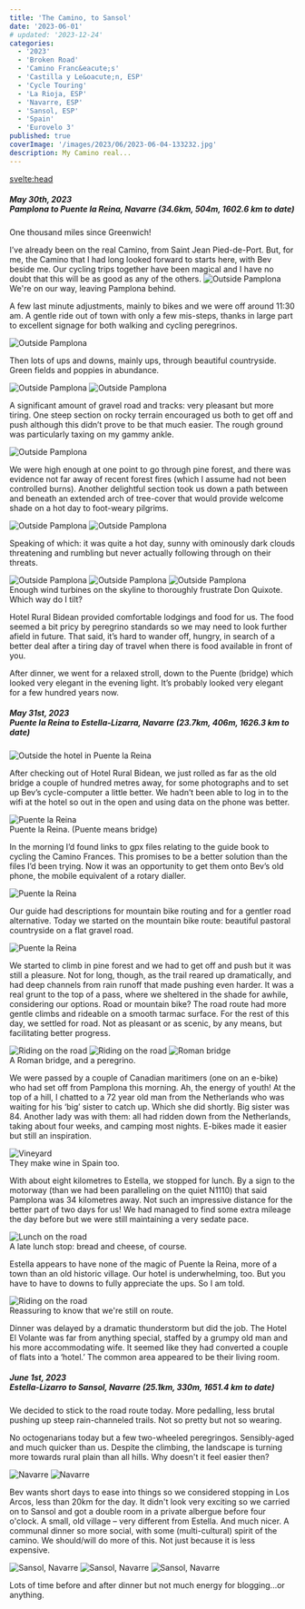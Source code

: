```yaml
---
title: 'The Camino, to Sansol'
date: '2023-06-01'
# updated: '2023-12-24'
categories:
  - '2023'
  - 'Broken Road'
  - 'Camino Franc&eacute;s'
  - 'Castilla y Le&oacute;n, ESP'
  - 'Cycle Touring'
  - 'La Rioja, ESP'
  - 'Navarre, ESP'
  - 'Sansol, ESP'
  - 'Spain'
  - 'Eurovelo 3'
published: true
coverImage: '/images/2023/06/2023-06-04-133232.jpg'
description: My Camino real...
---
```


<svelte:head>

<script>
    import Img from '$lib/components/Img.svelte' 
    import DayCardHGroup from '$lib/components/DayCardHGroup.svelte' 
    import FormattedDate from '$lib/components/FormattedDate.svelte'
</script>

<title>
Camino, to Burgos
</title>
</svelte:head>

<script>
    import Img from '$lib/components/Img.svelte' 
    import DayCardHGroup from '$lib/components/DayCardHGroup.svelte' 
    import FormattedDate from '$lib/components/FormattedDate.svelte'
</script>

<section class="card">
  <h5>
    May 30th, 2023
    <br /> Pamplona to Puente la Reina, Navarre
    (34.6km, 504m, 1602.6 km to date)
  </h5>
  <p>One thousand miles since Greenwich!</p>
  <Callout>I’ve already been on the real Camino, from Saint Jean Pied-de-Port. But, for me, the Camino that I had long looked forward to starts here, with Bev beside me. Our cycling trips together have been magical and I have no doubt that this will be as good as any of the others.</Callout>
  <img alt="Outside Pamplona" src="/images/2023/05/2023-05-30-124434.jpg" />
  <div class="caption">We're on our way, leaving Pamplona behind.</div>
  <p>A few last minute adjustments, mainly to bikes and we were off around 11:30 am. A gentle ride out of town with only a few mis-steps, thanks in large part to excellent signage for both walking and cycling peregrinos.</p>
  <img alt="Outside Pamplona" src="/images/2023/05/2023-05-30-130243.jpg" />
  <p>Then lots of ups and downs, mainly ups, through beautiful countryside. Green fields and poppies in abundance.</p>
  <img alt="Outside Pamplona" src="/images/2023/05/2023-05-30-141842.jpg" />
  <img alt="Outside Pamplona" src="/images/2023/05/2023-05-30-145240.jpg" />
  <p>A significant amount of gravel road and tracks: very pleasant but more tiring. One steep section on rocky terrain encouraged us both to get off and push although this didn’t prove to be that much easier. The rough ground was particularly taxing on my gammy ankle.</p>
  <img alt="Outside Pamplona" src="/images/2023/05/2023-05-30-150941.jpg" />
  <p>We were high enough at one point to go through pine forest, and there was evidence not far away of recent forest fires (which I assume had not been controlled burns). Another delightful section took us down a path between and beneath an extended arch of tree-cover that would provide welcome shade on a hot day to foot-weary pilgrims.</p>
  <img alt="Outside Pamplona" src="/images/2023/05/2023-05-30-152427.jpg" /> 
  <img alt="Outside Pamplona" src="/images/2023/05/2023-05-30-152453.jpg" /> 
  
  <p>Speaking of which: it was quite a hot day, sunny with ominously dark clouds threatening and rumbling but never actually following through on their threats.</p>
  <img alt="Outside Pamplona" src="/images/2023/05/2023-05-30-161415.jpg" />
  <img alt="Outside Pamplona" src="/images/2023/05/2023-05-30-162728.jpg" />
  <img alt="Outside Pamplona" src="/images/2023/05/2023-05-30-162748.jpg" />
  <div class="caption">Enough wind turbines on the skyline to thoroughly frustrate Don Quixote. Which way do I tilt?</div>
  <p>Hotel Rural Bidean provided comfortable lodgings and food for us. The food seemed a bit pricy by peregrino standards so we may need to look further afield in future. That said, it’s hard to wander off, hungry, in search of a better deal after a tiring day of travel when there is food available in front of you.</p>
  <p>After dinner, we went for a relaxed stroll, down to the Puente (bridge) which looked very elegant in the evening light. It’s probably looked very elegant for a few hundred years now.</p>   
</section>

<section class="card">
  <h5>
    May 31st, 2023
    <br /> Puente la Reina to Estella-Lizarra, Navarre
    (23.7km, 406m, 1626.3 km to date)
  </h5>
  <img alt="Outside the hotel in Puente la Reina" src="/images/2023/05/2023-05-31-101413.jpg" />
  <p>After checking out of Hotel Rural Bidean, we just rolled as far as the old bridge a couple of hundred metres away, for some photographs and to set up Bev’s cycle-computer a little better. We hadn’t been able to log in to the wifi at the hotel so out in the open and using data on the phone was better.</p>
  <img alt="Puente la Reina" src="/images/2023/05/2023-05-31-102835.jpg" />
  <div class="caption">Puente la Reina. (Puente means bridge)</div>
  <p>In the morning I’d found links to gpx files relating to the guide book to cycling the Camino Frances. This promises to be a better solution than the files I’d been trying. Now it was an opportunity to get them onto Bev’s old phone, the mobile equivalent of a rotary dialler.</p>
  <img alt="Puente la Reina" src="/images/2023/05/2023-05-31-104145.jpg" />
  <p>Our guide had descriptions for mountain bike routing and for a gentler road alternative. Today we started on the mountain bike route: beautiful pastoral countryside on a flat gravel road. </p>
  <img alt="Puente la Reina" src="/images/2023/05/2023-05-31-105559.jpg" />
  <p>We started to climb in pine forest and we had to get off and push but it was still a pleasure. Not for long, though, as the trail reared up dramatically, and had deep channels from rain runoff that made pushing even harder. It was a real grunt to the top of a pass, where we sheltered in the shade for awhile, considering our options. Road or mountain bike? The road route had more gentle climbs and rideable on a smooth tarmac surface. For the rest of this day, we settled for road. Not as pleasant or as scenic, by any means, but facilitating better progress.</p>
  <img alt="Riding on the road" src="/images/2023/05/2023-05-31-131257.jpg" />
  <img alt="Riding on the road" src="/images/2023/05/2023-05-31-131824.jpg" />
  <img alt="Roman bridge" src="/images/2023/05/2023-05-31-135941.jpg" />
  <div class="caption">A Roman bridge, and a peregrino.</div>
  <p>We were passed by a couple of Canadian maritimers (one on an e-bike) who had set off from Pamplona this morning. Ah, the energy of youth! At the top of a hill, I chatted to a 72 year old man from the Netherlands who was waiting for his ‘big’ sister to catch up. Which she did shortly. Big sister was 84. Another lady was with them: all had ridden down from the Netherlands, taking about four weeks, and camping most nights. E-bikes made it easier but still an inspiration.</p>
  <img alt="Vineyard" src="/images/2023/05/2023-05-31-150843.jpg" />
  <div class="caption">They make wine in Spain too.</div>
  <p>With about eight kilometres to Estella, we stopped for lunch. By a sign to the motorway (than we had been paralleling on the quiet N1110) that said Pamplona was 34 kilometres away. Not such an impressive distance for the better part of two days for us! We had managed to find some extra mileage the day before but we were still maintaining a very sedate pace.</p>
  <img alt="Lunch on the road" src="/images/2023/05/2023-05-31-151455.jpg" />
  <div class="caption">A late lunch stop: bread and cheese, of course.</div>
  <p>Estella appears to have none of the magic of Puente la Reina, more of a town than an old historic village. Our hotel is underwhelming, too. But you have to have to downs to fully appreciate the ups. So I am told.</p>
  <img alt="Riding on the road" src="/images/2023/05/2023-05-31-163037.jpg" />
  <div class="caption">Reassuring to know that we're still on route.</div>
  <p>Dinner was delayed by a dramatic thunderstorm but did the job. The Hotel El Volante was far from anything special, staffed by a grumpy old man and his more accommodating wife. It seemed like they had converted a couple of flats into a ‘hotel.’ The common area appeared to be their living room.</p>
</section>

<section class="card">
  <h5>
    June 1st, 2023
    <br /> Estella-Lizarro to Sansol, Navarre
    (25.1km, 330m, 1651.4 km to date)
  </h5>
  <p>We decided to stick to the road route today. More pedalling, less brutal pushing up steep rain-channeled trails. Not so pretty but not so wearing.</p>
  <p>No octogenarians today but a few two-wheeled peregringos. Sensibly-aged and much quicker than us. Despite the climbing, the landscape is turning more towards rural plain than all hills. Why doesn't it feel easier then? </p>
  <img alt="Navarre" src="/images/2023/06/2023-06-01-123536.jpg" />
  <img alt="Navarre" src="/images/2023/06/2023-06-01-170032.jpg" />
  <p>Bev wants short days to ease into things so we considered stopping in Los Arcos, less than 20km for the day. It didn't look very exciting so we carried on to Sansol and got a double room in a private albergue before four o'clock. A small, old village &ndash; very different from Estella. And much nicer. A communal dinner so more social, with some (multi-cultural) spirit of the camino. We should/will do more of this. Not just because it is less expensive. </p>
  <img alt="Sansol, Navarre" src="/images/2023/06/2023-06-01-183629.jpg" />
  <img alt="Sansol, Navarre" src="/images/2023/06/2023-06-01-183654.jpg" />
  <img alt="Sansol, Navarre" src="/images/2023/06/2023-06-01-183750.jpg" />
  <p>Lots of time before and after dinner but not much energy for blogging...or anything.</p>

</section>
